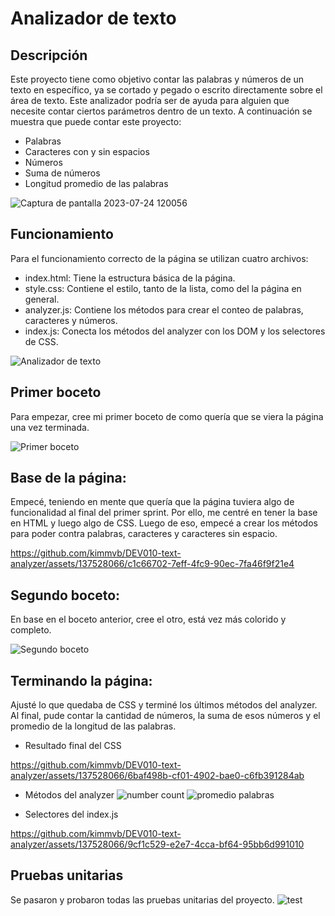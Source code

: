 # Analizador de texto

## Descripción
Este proyecto tiene como objetivo contar las palabras y números de un texto en específico, ya se cortado y pegado o escrito directamente sobre el área de texto. Este analizador podría ser de ayuda para alguien que necesite contar ciertos parámetros dentro de un texto. A continuación se muestra que puede contar este proyecto:
 - Palabras
 - Caracteres con y sin espacios
 - Números
 - Suma de números
 - Longitud promedio de las palabras

![Captura de pantalla 2023-07-24 120056](https://github.com/kimmvb/DEV010-text-analyzer/assets/137528066/be4f2265-5252-4ad6-a090-b48c65c88457)

## Funcionamiento
Para el funcionamiento correcto de la página se utilizan cuatro archivos:
- index.html: Tiene la estructura básica de la página.
- style.css: Contiene el estilo, tanto de la lista, como del la página en general.
- analyzer.js: Contiene los métodos para crear el conteo de palabras, caracteres y números.
- index.js: Conecta los métodos del analyzer con los DOM y los selectores de CSS.

![Analizador de texto](https://github.com/kimmvb/DEV010-text-analyzer/assets/137528066/36217fff-fa4a-48fd-9ca1-bae039ddba43)

## Primer boceto
Para empezar, cree mi primer boceto de como quería que se viera la página una vez terminada.

![Primer boceto](https://github.com/kimmvb/DEV010-text-analyzer/assets/137528066/61f99a57-a8da-4262-a138-b7aa16bb3730)

## Base de la página:
Empecé, teniendo en mente que quería que la página tuviera algo de funcionalidad al final del primer sprint. Por ello, me centré en tener la base en HTML y luego algo de CSS. Luego de eso, empecé a crear los métodos para poder contra palabras, caracteres y caracteres sin espacio.


https://github.com/kimmvb/DEV010-text-analyzer/assets/137528066/c1c66702-7eff-4fc9-90ec-7fa46f9f21e4

## Segundo boceto:
En base en el boceto anterior, cree el otro, está vez más colorido y completo.

![Segundo boceto](https://github.com/kimmvb/DEV010-text-analyzer/assets/137528066/118493eb-41e1-4eb7-bf27-32d22a47360b)

## Terminando la página:
Ajusté lo que quedaba de CSS y terminé los últimos métodos del analyzer. Al final, pude contar la cantidad de números, la suma de esos números y el promedio de la longitud de las palabras.

- Resultado final del CSS

https://github.com/kimmvb/DEV010-text-analyzer/assets/137528066/6baf498b-cf01-4902-bae0-c6fb391284ab

- Métodos del analyzer
![number count](https://github.com/kimmvb/DEV010-text-analyzer/assets/137528066/4f085944-447b-4d50-bd7e-20651e55b0c5)
![promedio palabras](https://github.com/kimmvb/DEV010-text-analyzer/assets/137528066/d0a87bee-cf4d-4106-8e58-9391dbbd1803)

- Selectores del index.js

https://github.com/kimmvb/DEV010-text-analyzer/assets/137528066/9cf1c529-e2e7-4cca-bf64-95bb6d991010

## Pruebas unitarias
Se pasaron y probaron todas las pruebas unitarias del proyecto.
![test](https://github.com/kimmvb/DEV010-text-analyzer/assets/137528066/19c830ce-0b08-4dca-8798-bc76720a7bfb)
